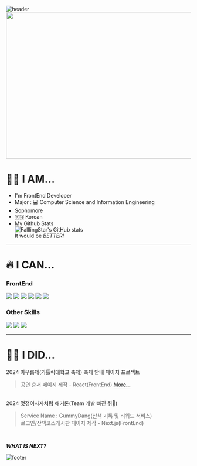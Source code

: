 ![header](https://capsule-render.vercel.app/api?type=waving&color=6A0888&height=225&section=header&text=SPACE%20of%20FalllingStar&animation=twinkling&fontSize=60&fontColor=FFFFFF)
<img src="https://github.com/user-attachments/assets/440792eb-9934-4a65-a139-f5e820b1f68a" width="900" height="400"/>

<!-- -->
# 🙋‍♂️ I AM...
- I'm FrontEnd Developer
- Major : 💻 Computer Science and Information Engineering
- Sophomore
- 🇰🇷 Korean
- My Github Stats
  <br>
  ![FalllingStar's GitHub stats](https://github-readme-stats.vercel.app/api?username=FalllingStar&show_icons=true&theme=radical)
  <br> It would be *BETTER!*
  
---
# 🔥 I CAN...
### FrontEnd
<a href="링크"><img src="https://img.shields.io/badge/HTML5-E34F26?style=flat-square&logo=HTML5&logoColor=white"/></a>
<a href="링크"><img src="https://img.shields.io/badge/CSS3-1572B6?style=flat-square&logo=CSS3&logoColor=white"/></a>
<a href="링크"><img src="https://img.shields.io/badge/JavaScript-F7DF1E?style=flat-square&logo=JavaScript&logoColor=black"/></a>
<a href="링크"><img src="https://img.shields.io/badge/React-61DAF8?style=flat-square&logo=React&logoColor=white"/></a>
<a href="링크"><img src="https://img.shields.io/badge/Next.js-000000?style=flat-square&logo=Next.js&logoColor=yellow"/></a>
<a href="링크"><img src="https://img.shields.io/badge/Git-F05032?style=flat-square&logo=Git&logoColor=white"/></a>
### Other Skills
<a href="링크"><img src="https://img.shields.io/badge/C-A8B9CC?style=flat-square&logo=C&logoColor=white"/></a>
<a href="링크"><img src="https://img.shields.io/badge/Python-3776AB?style=flat-square&logo=Python&logoColor=yellow"/></a>
<a href="링크"><img src="https://img.shields.io/badge/java-007396?style=flat-square&logo=java&logoColor=white"/></a>

---
# 🤸‍♂️ I DID...
2024 아우름제(가톨릭대학교 축제) 축제 안내 페이지 프로잭트
>공연 순서 페이지 제작 - React(FrontEnd)
><a href=https://github.com/likelion-cuk-festival2024/front>More...</a>
<br>
2024 멋쟁이사자처럼 해커톤(Team 개발 빠진 쥐🐀)<br>

>Service Name : GummyDang(산책 기록 및 리워드 서비스)<br>
>로그인/산책코스게시판 페이지 제작 - Next.js(FrontEnd)
<br>

_**WHAT IS NEXT?**_

![footer](https://capsule-render.vercel.app/api?type=rect&color=FFFFFF&section=footer&height=300&text=Fortis%20Fortuna%20Adiuvat&desc=행운의%20여신은%20용감한%20자를%20돕는다.&descAlign=73&fontSize=65&descSize=20&fontColor=BDBDBD)

